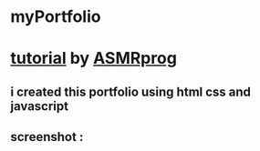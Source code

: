 # myPortfolio

# [tutorial](https://youtu.be/3Kc0NoAcqgI?si=3wg87AQYeJPfbe_v) by [ASMRprog](https://www.youtube.com/@AsmrProg)

## i created this portfolio using html css and javascript 



## screenshot : 
